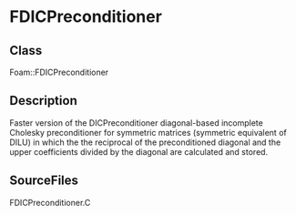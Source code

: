 # FDICPreconditioner 
## Class
Foam::FDICPreconditioner

## Description
Faster version of the DICPreconditioner diagonal-based incomplete
Cholesky preconditioner for symmetric matrices
(symmetric equivalent of DILU) in which the the reciprocal of the
preconditioned diagonal and the upper coefficients divided by the diagonal
are calculated and stored.

## SourceFiles
FDICPreconditioner.C

